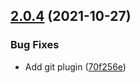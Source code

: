 ## [2.0.4](https://github.com/SertoID/Test-Release-flow/compare/v2.0.3...v2.0.4) (2021-10-27)


### Bug Fixes

* Add git plugin ([70f256e](https://github.com/SertoID/Test-Release-flow/commit/70f256e29032544c7d89a4bd7d1c58ebdea4fd0e))
